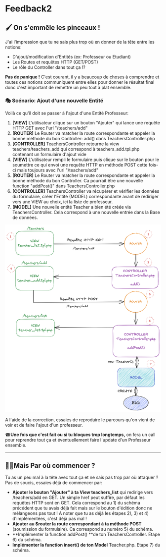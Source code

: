 
# Feedback2

## 🖌 On s'emmêle les pinceaux !

J'ai l'impression que tu ne sais plus trop où en donner de la tête entre les notions:

-   D'ajout/modification d'Entités (ex: Professeur ou Etudiant)
-   Les Routes et requêtes HTTP (GET/POST)
-   Le rôle du Controller dans tout ça !?

**Pas de panique !** C'est courant, il y a beaucoup de choses à comprendre et toutes ces notions communiquent entre elles pour donner le résultat final donc c'est important de remettre un peu tout à plat ensemble.

### 🎭 Scénario: Ajout d'une nouvelle Entité

Voilà ce qu'il doit se passer à l'ajout d'une Entité Professeur:

1.  **[VIEW]** L'utilisateur clique sur un bouton "Ajouter" qui lance une requête HTTP GET avec l'url "/teachers/add"
2.  **[ROUTER]** Le Router va matcher la route correspondante et appeler la bonne méthode du bon Controller: add() dans TeachersController.php
3.  **[CONTROLLER]** TeachersController retourne la view teachers/teachers_add qui correspond à teachers_add.tpl.php contenant un formulaire d'ajout vide
4.  **[VIEW]** L'utilisateur rempli le formulaire puis clique sur le bouton pour le soumettre ce qui envoi une requête HTTP en méthode POST cette fois-ci mais toujours avec l'url "/teachers/add"
5.  **[ROUTER]** Le Router va matcher la route correspondante et appeler la bonne méthode du bon Controller. Ca pourrait être une nouvelle function "addPost()" dans TeachersController.php
6.  **[CONTROLLER]** TeachersController va récupérer et vérifier les données du formulaire, créer l'Entité (MODEL) correspondante avant de rediriger vers une VIEW au choix, ici la liste de professeur.
7.  **[MODEL]** Une nouvelle entité Teacher a bien été créée via TeachersController. Cela correspond à une nouvelle entrée dans la Base de données.

![image.png](images/media_Feedback2/schema_add_teacher.png)

A l'aide de la correction, essaies de reproduire le parcours qu'on vient de voir et de faire l'ajout d'un professeur.

☎**Une fois que c'est fait ou si tu bloques trop longtemps,** on fera un call pour reprendre tout ça et éventuellement faire l'update d'un Professeur ensemble.

* * *

## 🤷‍♂️Mais Par où commencer ?

Tu as un peu mal à la tête avec tout ça et ne sais pas trop par où attaquer ? Pas de soucis, essaies déjà de commencer par:

-   **Ajouter le bouton "Ajouter" à ta View teachers_list** qui redirige vers /teachers/add en GET. Un simple href peut suffire, par défaut les requêtes HTTP sont en GET. Cela correspond au 1) du schéma précédent que tu avais déjà fait mais sur le bouton d'édition donc ne mélangeons pas tout ! A noter que tu as déjà les étapes 2), 3) et 4) d'implémentées, c'est déjà pas mal !
-   **Ajouter au $router la route correspondant à ta méthode POST** (soumission du formulaire). Ca correspond au numéro 5) du schéma.
-   **Implémenter la function addPost() **de ton TeachersController. Etape 6) du schéma.
-   **Implémenter la function insert() de ton Model** Teacher.php. Etape 7) du schéma.

